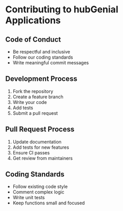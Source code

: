 # Contributing to hubGenial Applications

## Code of Conduct
- Be respectful and inclusive
- Follow our coding standards
- Write meaningful commit messages

## Development Process
1. Fork the repository
2. Create a feature branch
3. Write your code
4. Add tests
5. Submit a pull request

## Pull Request Process
1. Update documentation
2. Add tests for new features
3. Ensure CI passes
4. Get review from maintainers

## Coding Standards
- Follow existing code style
- Comment complex logic
- Write unit tests
- Keep functions small and focused
